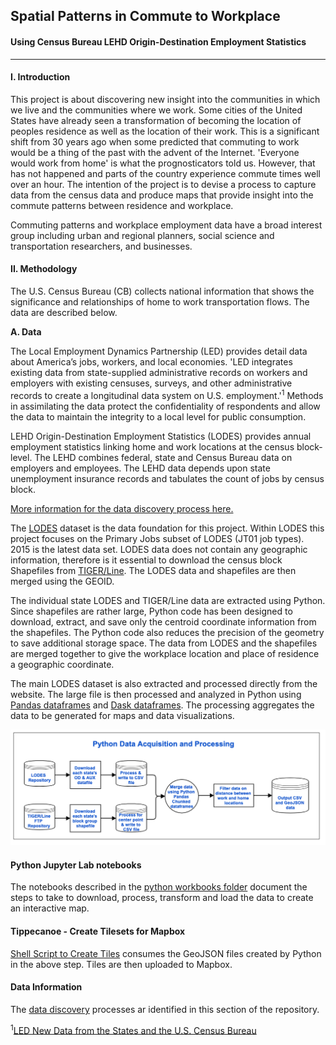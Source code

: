 ## Spatial Patterns in Commute to Workplace
#### Using Census Bureau LEHD Origin-Destination Employment Statistics
****

#### I. Introduction  

This project is about discovering new insight into the communities in which we live and the communities where we work. Some cities of the United States have already seen a transformation of becoming the location of peoples residence as well as the location of their work. This is a significant shift from 30 years ago when some predicted that commuting to work would be a thing of the past with the advent of the Internet. 'Everyone would work from home' is what the prognosticators told us. However, that has not happened and parts of the country experience commute times well over an hour. The intention of the project is to devise a process to capture data from the census data and produce maps that provide insight into the commute patterns between residence and workplace. 

Commuting patterns and workplace employment data have a broad interest group including urban and regional planners, social science and transportation researchers, and businesses. 

#### II. Methodology  
 The U.S. Census Bureau (CB) collects national information that shows the significance and relationships of home to work transportation flows. The data are described below.

__A. Data__   

The Local Employment Dynamics Partnership (LED) provides detail data about America’s jobs, workers, and local economies. 'LED integrates existing data from state-supplied administrative records on workers and employers with existing censuses, surveys, and other administrative records to create a longitudinal data system on U.S. employment.'<sup>1</sup> Methods in assimilating the data protect the confidentiality of respondents and allow the data to maintain the integrity to a local level for public consumption.    

LEHD Origin-Destination Employment Statistics (LODES) provides annual employment statistics linking home and work locations at the census block-level. The LEHD combines federal, state and Census Bureau data on employers and employees. The LEHD data depends upon state unemployment insurance records and tabulates the count of jobs by census block.  

[More information for the data discovery process here.](./data-discovery/README.md)

The [LODES](https://lehd.ces.census.gov/data/#lodes) dataset is the data foundation for this project.  Within LODES this project focuses on the Primary Jobs subset of LODES (JT01 job types). 2015 is the latest data set.  LODES data does not contain any geographic information, therefore is it essential to download the census block Shapefiles from [TIGER/Line](https://www.census.gov/geo/maps-data/data/tiger-line.html). The LODES data and shapefiles are then merged using the GEOID.  

The individual state LODES and TIGER/Line data are extracted using Python. Since shapefiles are rather large, Python code has been designed to download, extract, and save only the centroid coordinate information from the shapefiles. The Python code also reduces the precision of the geometry to save additional storage space. The data from LODES and the shapefiles are merged together to give the workplace location and place of residence a geographic coordinate.

The main LODES dataset is also extracted and processed directly from the website. The large file is then processed and analyzed in Python using [Pandas dataframes](https://en.wikipedia.org/wiki/Pandas_(software)) and [Dask dataframes](http://docs.dask.org/en/latest/dataframe.html).  The processing aggregates the data to be generated for maps and data visualizations.  

![](./images/data_process_flow.png)

#### Python Jupyter Lab notebooks 

The notebooks described in the [python workbooks folder](./python-workbooks/README.md) document the steps to take to download, process, transform and load the data to create an interactive map.

#### Tippecanoe - Create Tilesets for Mapbox
[Shell Script to Create Tiles](tippee_process.sh) consumes the GeoJSON files created by Python in the above step. Tiles are then uploaded to Mapbox.

#### Data Information
The [data discovery](./data-discovery/README.mde) processes ar identified in this section of the repository.


<sup>1</sup>[LED New Data from the States and the U.S. Census Bureau](https://lehd.ces.census.gov/doc/LEDonepager.pdf)

